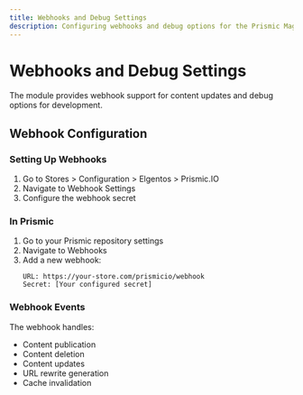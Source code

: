 ```yaml
---
title: Webhooks and Debug Settings
description: Configuring webhooks and debug options for the Prismic Magento 2 integration
---
```


# Webhooks and Debug Settings

The module provides webhook support for content updates and debug options for development.

## Webhook Configuration

### Setting Up Webhooks

1. Go to Stores > Configuration > Elgentos > Prismic.IO
2. Navigate to Webhook Settings
3. Configure the webhook secret

### In Prismic

1. Go to your Prismic repository settings
2. Navigate to Webhooks
3. Add a new webhook:
   ```
   URL: https://your-store.com/prismicio/webhook
   Secret: [Your configured secret]
   ```

### Webhook Events

The webhook handles:
- Content publication
- Content deletion
- Content updates
- URL rewrite generation
- Cache invalidation

